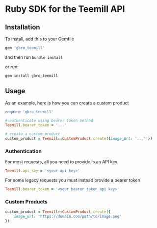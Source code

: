 # Ruby SDK for the Teemill API

## Installation

To install, add this to your Gemfile

```bash
gem 'gbro_teemill'
```
and then run `bundle install`

or run:
```bash
gem install gbro_teemill
```

## Usage

As an example, here is how you can create a custom product
```ruby
require 'gbro_teemill'

# authenticate using bearer token method
Teemill.bearer_token = '...'

# create a custom product
custom_product = Teemill::CustomProduct.create({image_url: '...' })
```

### Authentication

For most requests, all you need to provide is an API key

```ruby
Teemill.api_key = '<your api key>'
```

For some legacy requests you must instead provide a bearer token

```ruby
Teemill.bearer_token = '<your bearer token api key>'
```

### Custom Products

```ruby
custom_product = Teemill::CustomProduct.create({
    image_url: 'https://domain.com/path/to/image.png'
})
```
